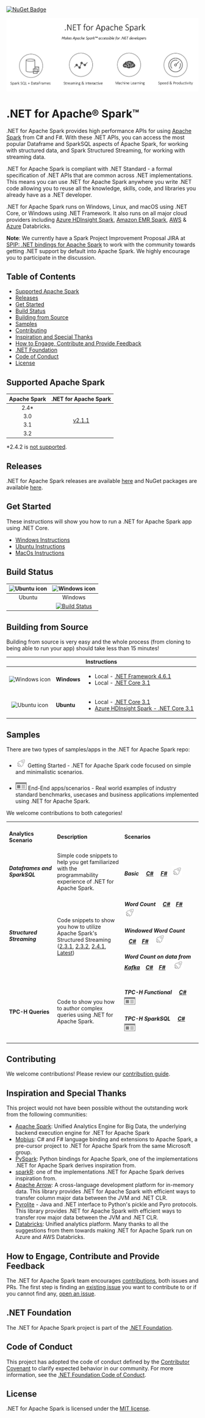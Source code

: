 [![NuGet Badge](https://buildstats.info/nuget/Microsoft.Spark)](https://www.nuget.org/packages/Microsoft.Spark)

![Icon](docs/img/dotnetsparklogo-6.png)

# .NET for Apache® Spark™

.NET for Apache Spark provides high performance APIs for using [Apache Spark](https://spark.apache.org/) from C# and F#. With these .NET APIs, you can access the most popular Dataframe and SparkSQL aspects of Apache Spark, for working with structured data, and Spark Structured Streaming, for working with streaming data. 

.NET for Apache Spark is compliant with .NET Standard - a formal specification of .NET APIs that are common across .NET implementations. This means you can use .NET for Apache Spark anywhere you write .NET code allowing you to reuse all the knowledge, skills, code, and libraries you already have as a .NET developer. 

.NET for Apache Spark runs on Windows, Linux, and macOS using .NET Core, or Windows using .NET Framework. It also runs on all major cloud providers including [Azure HDInsight Spark](deployment/README.md#azure-hdinsight-spark), [Amazon EMR Spark](deployment/README.md#amazon-emr-spark), [AWS](deployment/README.md#databricks) & [Azure](deployment/README.md#databricks) Databricks.

**Note**: We currently have a Spark Project Improvement Proposal JIRA at [SPIP: .NET bindings for Apache Spark](https://issues.apache.org/jira/browse/SPARK-27006) to work with the community towards getting .NET support by default into Apache Spark. We highly encourage you to participate in the discussion. 

## Table of Contents

- [Supported Apache Spark](#supported-apache-spark)
- [Releases](#releases)
- [Get Started](#get-started)
- [Build Status](#build-status)
- [Building from Source](#building-from-source)
- [Samples](#samples)
- [Contributing](#contributing)
- [Inspiration and Special Thanks](#inspiration-and-special-thanks)
- [How to Engage, Contribute and Provide Feedback](#how-to-engage-contribute-and-provide-feedback)
- [.NET Foundation](#net-foundation)
- [Code of Conduct](#code-of-conduct)
- [License](#license)

## Supported Apache Spark

<table>
    <thead>
        <tr>
            <th>Apache Spark</th>
            <th>.NET for Apache Spark</th>
        </tr>
    </thead>
    <tbody align="center">
        <tr>
            <td>2.4*</td>
            <td rowspan=4><a href="https://github.com/dotnet/spark/releases/tag/v2.1.1">v2.1.1</a></td>
        </tr>
        <tr>
            <td>3.0</td>
        </tr>
        <tr>
            <td>3.1</td>
        </tr>
        <tr>
            <td>3.2</td>
        </tr>
    </tbody>
</table>

*2.4.2 is <a href="https://github.com/dotnet/spark/issues/60">not supported</a>.

## Releases

.NET for Apache Spark releases are available [here](https://github.com/dotnet/spark/releases) and NuGet packages are available [here](https://www.nuget.org/packages/Microsoft.Spark).

## Get Started
These instructions will show you how to run a .NET for Apache Spark app using .NET Core.
- [Windows Instructions](docs/getting-started/windows-instructions.md)
- [Ubuntu Instructions](docs/getting-started/ubuntu-instructions.md)
- [MacOs Instructions](docs/getting-started/macos-instructions.md)

## Build Status

| ![Ubuntu icon](docs/img/ubuntu-icon-32.png) | ![Windows icon](docs/img/windows-icon-32.png) |
| :---:         |          :---: |
| Ubuntu | Windows |
| | [![Build Status](https://dnceng.visualstudio.com/public/_apis/build/status/dotnet.spark?branchName=main)](https://dev.azure.com/dnceng/public/_build?definitionId=459&branchName=main)|

## Building from Source

Building from source is very easy and the whole process (from cloning to being able to run your app) should take less than 15 minutes!

| |  | Instructions |
| :---: | :---         |      :--- |
| ![Windows icon](docs/img/windows-icon-32.png) | **Windows**    | <ul><li>Local - [.NET Framework 4.6.1](docs/building/windows-instructions.md#using-visual-studio-for-net-framework-461)</li><li>Local - [.NET Core 3.1](docs/building/windows-instructions.md#using-net-core-cli-for-net-core)</li><ul>    |
| ![Ubuntu icon](docs/img/ubuntu-icon-32.png) | **Ubuntu**     | <ul><li>Local - [.NET Core 3.1](docs/building/ubuntu-instructions.md)</li><li>[Azure HDInsight Spark - .NET Core 3.1](deployment/README.md)</li></ul>      |

<a name="samples"></a>
## Samples

There are two types of samples/apps in the .NET for Apache Spark repo:

* ![Icon](docs/img/app-type-getting-started.png) Getting Started - .NET for Apache Spark code focused on simple and minimalistic scenarios.

* ![Icon](docs/img/app-type-e2e.png)  End-End apps/scenarios - Real world examples of industry standard benchmarks, usecases and business applications implemented using .NET for Apache Spark. 

We welcome contributions to both categories!

<table>
 <tr>
   <td width="25%">
      <h4><b>Analytics Scenario</b></h4>
  </td>
  <td>
      <h4 width="35%"><b>Description</b></h4>
  </td>
  <td>
      <h4><b>Scenarios</b></h4>
  </td>
 </tr>
 <tr>
   <td width="25%">
      <h5>Dataframes and SparkSQL</h5>
  </td>
  <td width="35%">
  Simple code snippets to help you get familiarized with the programmability experience of .NET for Apache Spark.
  </td>
    <td>
      <h5>Basic &nbsp;&nbsp;&nbsp;
      <a href="examples/Microsoft.Spark.CSharp.Examples/Sql/Batch/Basic.cs">C#</a> &nbsp; &nbsp; <a href="examples/Microsoft.Spark.FSharp.Examples/Sql/Basic.fs">F#</a>&nbsp;&nbsp;&nbsp;<a href="#"><img src="docs/img/app-type-getting-started.png" alt="Getting started icon"></a></h5>
  </td>
 </tr>
 <tr>
   <td width="25%">
      <h5>Structured Streaming</h5>
  </td>
  <td width="35%">
      Code snippets to show you how to utilize Apache Spark's Structured Streaming (<a href="https://spark.apache.org/docs/2.3.1/structured-streaming-programming-guide.html">2.3.1</a>, <a href="https://spark.apache.org/docs/2.3.2/structured-streaming-programming-guide.html">2.3.2</a>, <a href="https://spark.apache.org/docs/2.4.1/structured-streaming-programming-guide.html">2.4.1</a>, <a href="https://spark.apache.org/docs/latest/structured-streaming-programming-guide.html">Latest</a>)
  </td>
  <td>
      <h5>Word Count &nbsp;&nbsp;&nbsp;
      <a href="examples/Microsoft.Spark.CSharp.Examples/Sql/Streaming/StructuredNetworkWordCount.cs">C#</a> &nbsp;&nbsp;&nbsp;<a href="examples/Microsoft.Spark.FSharp.Examples/Sql/Streaming/StructuredNetworkWordCount.fs">F#</a> &nbsp;&nbsp;&nbsp;<a href="#"><img src="docs/img/app-type-getting-started.png" alt="Getting started icon"></a></h5>
      <h5>Windowed Word Count &nbsp;&nbsp;&nbsp;<a href="examples/Microsoft.Spark.CSharp.Examples/Sql/Streaming/StructuredNetworkWordCountWindowed.cs">C#</a> &nbsp; &nbsp;<a href="examples/Microsoft.Spark.FSharp.Examples/Sql/Streaming/StructuredNetworkWordCountWindowed.fs">F#</a> &nbsp;&nbsp;&nbsp;<a href="#"><img src="docs/img/app-type-getting-started.png" alt="Getting started icon"></a></h5>      
      <h5>Word Count on data from <a href="https://kafka.apache.org/">Kafka</a> &nbsp;&nbsp;&nbsp;<a href="examples/Microsoft.Spark.CSharp.Examples/Sql/Streaming/StructuredKafkaWordCount.cs">C#</a> &nbsp;&nbsp;&nbsp;<a href="examples/Microsoft.Spark.FSharp.Examples/Sql/Streaming/StructuredKafkaWordCount.fs">F#</a> &nbsp; &nbsp;&nbsp;<a href="#"><img src="docs/img/app-type-getting-started.png" alt="Getting started icon"></a></h5>
  </td>
 </tr>
 <tr>
   <td width="25%">
      <h4>TPC-H Queries</h4>
  </td>
  <td width="35%">
  Code to show you how to author complex queries using .NET for Apache Spark.
  </td>
  <td>
      <h5>TPC-H Functional &nbsp;&nbsp;&nbsp;
      <a href="benchmark/csharp/Tpch/TpchFunctionalQueries.cs">C#</a> &nbsp;&nbsp;&nbsp;<a href="#"><img src="docs/img/app-type-e2e.png" alt="End-to-end app icon"></a></h5>
      <h5>TPC-H SparkSQL &nbsp;&nbsp;&nbsp;
      <a href="benchmark/csharp/Tpch/TpchSqlQueries.cs">C#</a>  &nbsp;&nbsp;&nbsp;<a href="#"><img src="docs/img/app-type-e2e.png" alt="End-to-end app icon"></a></h5>
  </td>
</tr>
 </tr> 
 </table>

## Contributing

We welcome contributions! Please review our [contribution guide](CONTRIBUTING.md).

## Inspiration and Special Thanks

This project would not have been possible without the outstanding work from the following communities:

- [Apache Spark](https://spark.apache.org/): Unified Analytics Engine for Big Data, the underlying backend execution engine for .NET for Apache Spark
- [Mobius](https://github.com/Microsoft/Mobius): C# and F# language binding and extensions to Apache Spark, a pre-cursor project to .NET for Apache Spark from the same Microsoft group.
- [PySpark](https://spark.apache.org/docs/latest/api/python/index.html): Python bindings for Apache Spark, one of the implementations .NET for Apache Spark derives inspiration from. 
- [sparkR](https://spark.apache.org/docs/latest/sparkr.html): one of the implementations .NET for Apache Spark derives inspiration from.
- [Apache Arrow](https://arrow.apache.org/): A cross-language development platform for in-memory data. This library provides .NET for Apache Spark with efficient ways to transfer column major data between the JVM and .NET CLR.
- [Pyrolite](https://github.com/irmen/Pyrolite) - Java and .NET interface to Python's pickle and Pyro protocols. This library provides .NET for Apache Spark with efficient ways to transfer row major data between the JVM and .NET CLR. 
- [Databricks](https://databricks.com/): Unified analytics platform. Many thanks to all the suggestions from them towards making .NET for Apache Spark run on Azure and AWS Databricks.

## How to Engage, Contribute and Provide Feedback

The .NET for Apache Spark team encourages [contributions](docs/contributing.md), both issues and PRs. The first step is finding an [existing issue](https://github.com/dotnet/spark/issues) you want to contribute to or if you cannot find any, [open an issue](https://github.com/dotnet/spark/issues?utf8=%E2%9C%93&q=is%3Aissue+is%3Aopen+).

## .NET Foundation

The .NET for Apache Spark project is part of the [.NET Foundation](http://www.dotnetfoundation.org).

## Code of Conduct

This project has adopted the code of conduct defined by the [Contributor Covenant](https://contributor-covenant.org/)
to clarify expected behavior in our community.
For more information, see the [.NET Foundation Code of Conduct](https://dotnetfoundation.org/code-of-conduct).

<a name="license"></a>
## License

.NET for Apache Spark is licensed under the [MIT license](LICENSE).
